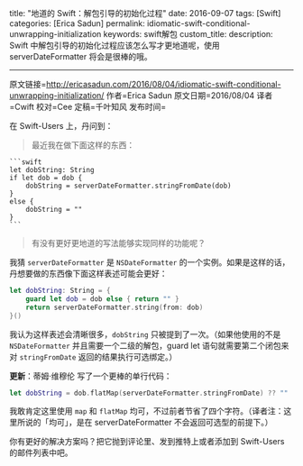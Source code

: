 title: "地道的 Swift：解包引导的初始化过程"
date: 2016-09-07
tags: [Swift]
categories: [Erica Sadun]
permalink: idiomatic-swift-conditional-unwrapping-initialization
keywords: swift解包
custom_title: 
description: Swift 中解包引导的初始化过程应该怎么写才更地道呢，使用 serverDateFormatter 将会是很棒的哦。

---
原文链接=http://ericasadun.com/2016/08/04/idiomatic-swift-conditional-unwrapping-initialization/
作者=Erica Sadun
原文日期=2016/08/04
译者=Cwift
校对=Cee
定稿=千叶知风
发布时间=

<!--此处开始正文-->

在 Swift-Users 上，丹问到：

> 最近我在做下面这样的东西：

	```swift
	let dobString: String
	if let dob = dob {
	    dobString = serverDateFormatter.stringFromDate(dob)
	}
	else {
	    dobString = ""
	}
	```

> 有没有更好更地道的写法能够实现同样的功能呢？

<!--more-->

我猜 `serverDateFormatter` 是 `NSDateFormatter` 的一个实例。如果是这样的话，丹想要做的东西像下面这样表述可能会更好：

```swift
let dobString: String = {
    guard let dob = dob else { return "" }
    return serverDateFormatter.string(from: dob)
}()
```

我认为这样表述会清晰很多，`dobString` 只被提到了一次。（如果他使用的不是 `NSDateFormatter` 并且需要一个二级的解包，guard let 语句就需要第二个闭包来对 `stringFromDate` 返回的结果执行可选绑定。）

**更新**：蒂姆·维穆伦 写了一个更棒的单行代码：

```swift
let dobString = dob.flatMap(serverDateFormatter.stringFromDate) ?? ""
```

我敢肯定这里使用 `map` 和 `flatMap` 均可，不过前者节省了四个字符。（译者注：这里所说的「均可」，是在 serverDateFormatter 不会返回可选型的前提下。）

你有更好的解决方案吗？把它抛到评论里、发到推特上或者添加到 Swift-Users 的邮件列表中吧。
